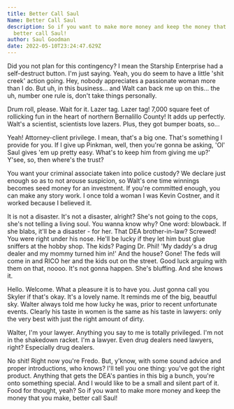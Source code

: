 ```yaml
---
title: Better Call Saul
Name: Better Call Saul
description: So if you want to make more money and keep the money that you make,
  better call Saul!
author: Saul Goodman
date: 2022-05-10T23:24:47.629Z
---
```

Did you not plan for this contingency? I mean the Starship Enterprise had a self-destruct button. I'm just saying. Yeah, you do seem to have a little 'shit creek' action going. Hey, nobody appreciates a passionate woman more than I do. But uh, in this business... and Walt can back me up on this... the uh, number one rule is, don't take things personally. 

Drum roll, please. Wait for it. Lazer tag. Lazer tag! 7,000 square feet of rollicking fun in the heart of northern Bernalillo County! It adds up perfectly. Walt's a scientist, scientists love lazers. Plus, they got bumper boats, so... 

Yeah! Attorney-client privilege. I mean, that's a big one. That's something I provide for you. If I give up Pinkman, well, then you're gonna be asking, 'Ol' Saul gives 'em up pretty easy. What's to keep him from giving me up?' Y'see, so, then where's the trust? 

You want your criminal associate taken into police custody? We declare just enough so as to not arouse suspicion, so Walt's one time winnings becomes seed money for an investment. If you're committed enough, you can make any story work. I once told a woman I was Kevin Costner, and it worked because I believed it. 

It is not a disaster. It's not a disaster, alright? She's not going to the cops, she's not telling a living soul. You wanna know why? One word: blowback. If she blabs, it'll be a disaster - for her. That DEA brother-in-law? Screwed! You were right under his nose. He'll be lucky if they let him bust glue sniffers at the hobby shop. The kids? Paging Dr. Phil! 'My daddy's a drug dealer and my mommy turned him in!' And the house? Gone! The feds will come in and RICO her and the kids out on the street. Good luck arguing with them on that, noooo. It's not gonna happen. She's bluffing. And she knows it. 

Hello. Welcome. What a pleasure it is to have you. Just gonna call you Skyler if that's okay. It's a lovely name. It reminds me of the big, beautful sky. Walter always told me how lucky he was, prior to recent unfortunate events. Clearly his taste in women is the same as his taste in lawyers: only the very best with just the right amount of dirty. 

Walter, I'm your lawyer. Anything you say to me is totally privileged. I'm not in the shakedown racket. I'm a lawyer. Even drug dealers need lawyers, right? Especially drug dealers. 

No shit! Right now you're Fredo. But, y'know, with some sound advice and proper introductions, who knows? I'll tell you one thing: you've got the right product. Anything that gets the DEA's panties in this big a bunch, you're onto something special. And I would like to be a small and silent part of it. Food for thought, yeah? So if you want to make more money and keep the money that you make, better call Saul!
